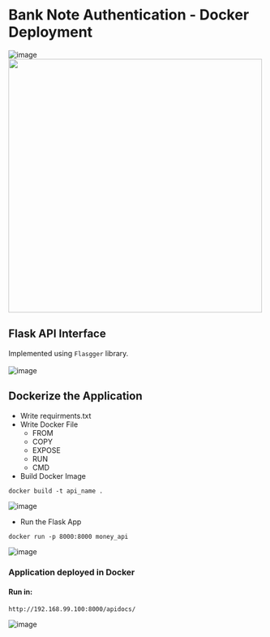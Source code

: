 # Bank Note Authentication - Docker Deployment

![image](https://user-images.githubusercontent.com/68152189/127547183-b3859671-adb7-4add-94ef-690face12717.png)
<img src="https://user-images.githubusercontent.com/68152189/127616327-4350809b-0b93-4a60-bbb3-65b5287c2ce7.png" width=500></img>


## Flask API Interface
Implemented using ```Flasgger``` library. <br><br>
![image](https://user-images.githubusercontent.com/68152189/127551373-fafaadb4-a1df-4556-92b7-d39c1088b992.png)

## Dockerize the Application
* Write requirments.txt
* Write Docker File
  * FROM
  * COPY
  * EXPOSE
  * RUN 
  * CMD
* Build Docker Image
```
docker build -t api_name .
```
  ![image](https://user-images.githubusercontent.com/68152189/127616127-d5362acd-6ec4-4b72-8b7b-41e8a58b9375.png)
* Run the Flask App
```
docker run -p 8000:8000 money_api
```

  ![image](https://user-images.githubusercontent.com/68152189/127619190-96550e40-f4c9-4f45-9a6b-5ffd929f2c15.png)

### Application deployed in Docker
#### Run in: 
```
http://192.168.99.100:8000/apidocs/
```
![image](https://user-images.githubusercontent.com/68152189/127618921-1244fe48-b024-490b-bf7f-0b5f6a8b0307.png)

